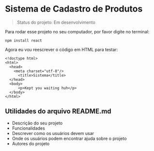 # Sistema de Cadastro de Produtos

> Status do projeto: Em desenvolvimento

Para rodar esse projeto no seu computador, por favor digite no terminal:

```
npm install react
```

Agora eu vou reescrever o código em HTML para testar:

```
<!doctype html>
<html>
  <head>
    <meta charset="utf-8"/>
      <title>Sistema</title>
  </head>
  <body>
      <p>Kept you waiting huh</p>
  </body>
</html>
```

## Utilidades do arquivo README.md

* Descrição do seu projeto
* Funcionalidades
* Descrever como os usuários devem usar
* Onde os usuários podem encontrar ajuda sobre o projeto
* Autores do projeto
